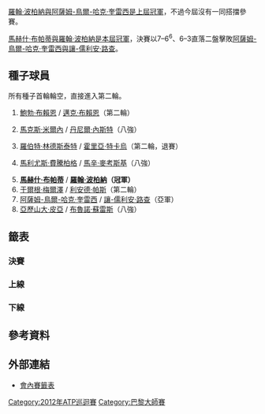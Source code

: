 [羅翰·波柏納與](https://zh.wikipedia.org/wiki/羅翰·波柏納 "wikilink")[阿薩姆-鳥爾-哈克·奎雷西是上屆冠軍](https://zh.wikipedia.org/wiki/阿薩姆-鳥爾-哈克·奎雷西 "wikilink")，不過今屆沒有一同搭擋參賽。

[馬赫什·布帕蒂與](https://zh.wikipedia.org/wiki/馬赫什·布帕蒂 "wikilink")[羅翰·波柏納是本屆冠軍](https://zh.wikipedia.org/wiki/羅翰·波柏納 "wikilink")，決賽以7–6<sup>6</sup>、6–3直落二盤擊敗[阿薩姆-鳥爾-哈克·奎雷西與](https://zh.wikipedia.org/wiki/阿薩姆-鳥爾-哈克·奎雷西 "wikilink")[讓-儒利安·路查](../Page/讓-儒利安·路查.md "wikilink")。

## 種子球員

所有種子首輪輪空，直接進入第二輪。

1.  [鮑勃·布賴恩](https://zh.wikipedia.org/wiki/鮑勃·布賴恩 "wikilink") /  [邁克·布賴恩](https://zh.wikipedia.org/wiki/邁克·布賴恩 "wikilink")（第二輪）

2.  [馬克斯·米爾內](https://zh.wikipedia.org/wiki/馬克斯·米爾內 "wikilink") /  [丹尼爾·內斯特](https://zh.wikipedia.org/wiki/丹尼爾·內斯特 "wikilink")（八強）

3.  [羅伯特·林德斯泰特](../Page/羅伯特·林德斯泰特.md "wikilink") /  [霍里亞·特卡烏](../Page/霍里亞·特卡烏.md "wikilink")（第二輪，退賽）

4.  [馬利尤斯·費騰柏格](../Page/馬利尤斯·費騰柏格.md "wikilink") /  [馬辛·麥考斯基](https://zh.wikipedia.org/wiki/馬辛·麥考斯基 "wikilink")（八強）

<!-- end list -->

5.   **[馬赫什·布帕蒂](https://zh.wikipedia.org/wiki/馬赫什·布帕蒂 "wikilink")** /  **[羅翰·波柏納](https://zh.wikipedia.org/wiki/羅翰·波柏納 "wikilink")（冠軍）**
6.   [于爾根·梅爾澤](https://zh.wikipedia.org/wiki/于爾根·梅爾澤 "wikilink") /  [利安德·帕斯](../Page/利安德·帕斯.md "wikilink")（第二輪）
7.   [阿薩姆-鳥爾-哈克·奎雷西](https://zh.wikipedia.org/wiki/阿薩姆-鳥爾-哈克·奎雷西 "wikilink") /  [讓-儒利安·路查](../Page/讓-儒利安·路查.md "wikilink")（亞軍）
8.   [亞歷山大·皮亞](https://zh.wikipedia.org/wiki/亞歷山大·皮亞 "wikilink") /  [布魯諾·蘇雷斯](../Page/布魯諾·蘇雷斯.md "wikilink")（八強）

## 籤表

### 決賽

### 上線

### 下線

## 參考資料

## 外部連結

  - [會內賽籤表](http://www.atpworldtour.com/posting/2012/352/mdd.pdf)

[Category:2012年ATP巡迴賽](https://zh.wikipedia.org/wiki/Category:2012年ATP巡迴賽 "wikilink") [Category:巴黎大師賽](https://zh.wikipedia.org/wiki/Category:巴黎大師賽 "wikilink")